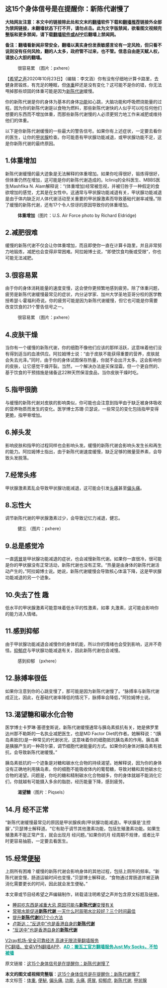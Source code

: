  <h2>这15个身体信号是在提醒你：新陈代谢慢了</h2> <p class="notice"><b>大陆网友注意：本文中的链接除此处和文末的<a href="https://github.com/bannedbook/fanqiang" >翻墙</a>软件下载和<a href="https://github.com/killgcd/justmysocks/blob/master/README.md">翻墙推荐</a>链接外全部为禁网链接，未翻墙状态下打不开，请勿点击。此为文字版禁闻，欲看图文视频完整版和更多禁闻，请下载<a href="https://github.com/bannedbook/fanqiang">翻墙软件或APP</a>后翻墙上禁闻网。</p><p>备注：翻墙看新闻非常安全，翻墙以真实身份发表敏感言论有一定风险，但只看不说则没有任何风险，翻的人太多，政府管不过来，也不管。信息自由是天赋人权，请放心大胆的翻墙。</b></p>  <div class="entry"> <figure><figcaption>很容易累   （图片：pxhere）</figcaption></figure> <p>【<span class='wp_keywordlink_affiliate'><a href="https://www.soundofhope.org" title="希望之声" target="_blank">希望之声</a></span>2020年10月23日】（编辑：李文涵）你有没有仔细地计算卡路里，去健身房锻炼，有充足的睡眠，但<a href="https://www.bannedbook.org/bnews/tag/%E4%BD%93%E9%87%8D/" class="st_tag internal_tag" rel="tag" title="标签 体重 下的日志">体重</a>秤还是没有变化？这可能不是你的错，你无法甩掉那些顽固的体重可能是因为<a href="https://www.bannedbook.org/bnews/tag/%E6%96%B0%E9%99%88%E4%BB%A3%E8%B0%A2/" class="st_tag internal_tag" rel="tag" title="标签 新陈代谢 下的日志">新陈代谢</a>缓慢。</p> <p>你的新陈代谢是你的身体为基本的身体<a href="https://www.bannedbook.org/bnews/tag/%E5%8A%9F%E8%83%BD/" class="st_tag internal_tag" rel="tag" title="标签 功能 下的日志">功能</a>如心跳，大脑功能和呼吸燃烧能量的过程。因为你的新陈代谢是以食物为燃料，那些新陈代谢快的人似乎可以吃任何他们想要的东西而不增加体重，而那些新陈代谢慢的人必须更努力地工作来减肥或维持他们的体重。</p> <p>以下是你新陈代谢缓慢的一些最大的警告信号。如果你有上述症状，一定要去看你的医生，让你的<a href="https://www.bannedbook.org/bnews/tag/%E7%94%B2%E7%8A%B6%E8%85%BA/" class="st_tag internal_tag" rel="tag" title="标签 甲状腺 下的日志">甲状腺</a>检查。你可能患有甲状腺功能减退，或甲状腺功能不足，这是你新陈代谢的最终原因。</p> <h2><strong>1.体重增加</strong></h2> <p>新陈代谢缓慢的最大迹象是无法解释的体重增加。如果你吃得很好，锻炼得很好，但体重仍然在增加，这可能是你的新陈代谢造成的。Icliniq的全科医生、MBBS医生Mashfika N. Alam解释说：“(体重增加)经常被忽视，并被归咎于一种假定的食欲增加的感觉，尤其是在女性中。这通常与甲状腺功能减退有关，甲状腺功能减退是由于体内缺乏对人体代谢活动至关重要的甲状腺激素而导致基础代谢率减慢。”除了缓慢的新陈代谢，还有17个令人惊讶的原因导致你的体重增加。</p> <figure><figcaption><strong>体重增加</strong>（图片：U.S. Air Force photo by Richard Eldridge)</figcaption></figure> <h2><strong>2.减肥很难</strong></h2> <p>缓慢的新陈代谢不仅会让你体重增加，而且即使你一直在计算卡路里，并且非常努力地锻炼，减肥也会变得非常困难。阿拉姆博士说，“即使饮食均衡或受限”，你也可能无法减肥。</p>  <h2><strong>3.很容易累</strong></h2> <p>由于你的身体消耗能量的速度变慢，这会使你更频繁地感到疲劳。除了体重问题，疲劳是新陈代谢缓慢最常见的症状，内分泌学家、加州大学圣地亚哥分校的医学教授希瑟·L·霍福利奇说。你的疲劳可能是因为新陈代谢缓慢，但它也可能是你需要改变饮食的21个警告信号之一。</p> <figure><figcaption>很容易累 （图片：pxhere）</figcaption></figure> <h2><strong>4.皮肤干燥</strong></h2> <p>当你有一个缓慢的新陈代谢，你的细胞不像他们应该的那样活跃，这意味着他们没有得到适当的血液供应。阿拉姆博士说：“由于皮肤不能获得重要的营养，皮肤就会失去光泽。”同时，由于你的身体试图保存热量，你就不会出汗太多。这会影响你的皮肤，让它感觉干燥开裂。当然，一个解决办法是买保湿霜，但一个更自然的、基于饮食的干预措施是储备这22种天然保湿食品，当你皮肤干燥时吃。</p> <h2><strong>5.指甲很脆</strong></h2> <p>与缓慢的新陈代谢对皮肤的影响类似，你可能也会注意到指甲由于缺乏被身体吸收的营养物质而发生的变化。医学博士苏珊·贝瑟说，一些常见的变化包括指甲变得更脆，指甲脊增加。</p> <h2><strong>6.掉头发</strong></h2> <p>影响皮肤和指甲的过程同样也会影响头发。缓慢的新陈代谢会影响头发生长和再生的能力。阿拉姆博士指出，由于新陈代谢速度缓慢，缺乏足够的微量营养素，会导致头发脱落。</p> <h2><strong>7.经常头疼</strong></h2> <p>甲状腺激素紊乱会导致甲状腺功能减退，这可能会引发<a href="https://www.bannedbook.org/bnews/tag/%e5%a4%b4%e7%97%9b/" class="st_tag internal_tag" rel="tag" title="标签 头痛 下的日志">头痛</a>甚至<a href="https://www.bannedbook.org/bnews/tag/%e5%81%8f%e5%a4%b4%e7%97%9b/" class="st_tag internal_tag" rel="tag" title="标签 偏头痛 下的日志">偏头痛</a>。</p>  <h2><strong>8.忘性大</strong></h2> <p>调节新陈代谢的甲状腺激素过少，会导致记忆力减退，健忘。</p> <figure><figcaption>健忘 （图片：pxhere）</figcaption></figure> <h2><strong>9.总是感觉冷</strong></h2> <p>一直<a href="https://www.bannedbook.org/bnews/tag/%E6%84%9F%E5%86%92/" class="st_tag internal_tag" rel="tag" title="标签 感冒 下的日志">感冒</a>是甲状腺功能减退的症状，也会减慢新陈代谢。如果你一直很冷，很可能是你的甲状腺没有正常活动，新陈代谢也没有正常。“热量是由身体的新陈代谢活动产生的，”阿拉姆博士说。她说，新陈代谢缓慢会导致核心体温下降，这是甲状腺功能减退的另一个迹象。</p> <h2><strong>10.失去了性 趣</strong></h2> <p>低水平的甲状腺激素可能意味着低水平的性激素，如睾 丸激素，这可能会影响你的能力进入情绪。</p> <h2><strong>11.感到抑郁</strong></h2> <p>由于甲状腺功能减退会减慢你的身体机能，所以你的情绪也会受到影响，这并不奇怪。<a href="https://www.bannedbook.org/bnews/tag/%e6%8a%91%e9%83%81%e7%97%87/" class="st_tag internal_tag" rel="tag" title="标签 抑郁症 下的日志">抑郁症</a>与甲状腺功能减退有关，因此新陈代谢也会减慢。</p> <figure><figcaption>感到抑郁 （pxhere）</figcaption></figure> <h2><strong>12.脉搏率很低</strong></h2> <p>如果你注意到你的心跳变慢了，那可能是因为新陈代谢慢了。“脉搏率与新陈代谢成正比，因此，在基础代谢率降低的情况下，脉搏率会降低，”阿拉姆博士说。</p>  <h2><strong>13.渴望糖和碳水化合物</strong></h2> <p>医学博士卡罗琳·塞德奎斯说，新陈代谢缓慢通常与胰岛素抵抗有关，她是佛罗里达州那不勒斯的一名执业减肥医生，也是MD Factor Diet的作者。她解释说：“(胰岛素抵抗)是一种常见的代谢状况，这意味着你的细胞抵抗胰岛素的作用。胰岛素是胰腺产生的一种荷尔蒙，调节细胞代谢能量的方式。如果你的身体对胰岛素有抵抗，会导致新陈代谢缓慢。”</p> <p>胰岛素抵抗的一个迹象是对糖和碳水化合物的持续渴望。她解释说，因为你的身体没有正确地利用胰岛素，你的细胞不能吸收体内的葡萄糖，导致对糖和其他碳水化合物的渴望。问题是，你吃的糖和精制碳水化合物越多，你的身体就越不能消化它们，你就越有可能摄入多余的脂肪，经历能量下降，感到疲劳。</p> <figure><figcaption><strong>渴望糖</strong>（图片：Piqsels）</figcaption></figure> <h2><strong>14.月 经不正常</strong></h2> <p>“新陈代谢缓慢最常见的原因是甲状腺疾病(甲状腺功能减退)。甲状腺是‘主控腺’，”贝瑟博士解释道。“它有助于调节其他激素功能，包括生殖激素功能。如果生殖激素不能正常产生，就会出现月 经问题。”如果你的月 经周期不规律，或者比平时更容易抽筋，一定要去看医生。</p> <h2><strong>15.经常<a href="https://www.bannedbook.org/bnews/tag/%e4%be%bf%e7%a7%98/" class="st_tag internal_tag" rel="tag" title="标签 便秘 下的日志">便秘</a></strong></h2> <p>上厕所有困难？缓慢的新陈代谢会影响身体的其他过程，包括上厕所的频率。“新陈代谢变慢，肠道运输时间也变慢，”贝瑟博士解释说，“食物通过胃肠道并被正确消化需要更长的时间，因此就会发生便秘。”</p> <p>本文章或节目经希望之声编辑制作，转载请注明希望之声并包含原文标题及链接。</p>  <ul class='op-related-articles' title='相关阅读'> <li><a href='https://www.bannedbook.org/bnews/health/20200625/1350215.html' target='_blank'>睡前吃东西是减重大忌 原因可能与<b>新陈代谢</b>变慢有关</a></li> <li><a href='https://www.bannedbook.org/bnews/health/20200519/1330800.html' target='_blank'>常喝水能促进<b>新陈代谢</b> 一天什么时辰喝水比较好？三个时间最佳</a></li> <li><a href='https://www.bannedbook.org/bnews/health/20200312/1292741.html' target='_blank'>提升<b>新陈代谢</b>的7个小方法</a></li> <li><a href='https://www.bannedbook.org/bnews/comments/20190812/1173462.html' target='_blank'>卢斯达：“反送中”也是香港自身的<b>新陈代谢</b></a></li> <li><a href='https://www.bannedbook.org/bnews/ssgc/20190811/1173230.html' target='_blank'>“反送中”也是香港自身的<b>新陈代谢</b></a></li> </ul> <p class="texttj"> <a href="https://www.bannedbook.org/forum23/topic22702.html" target="_blank">V2ray机场-安全可靠经济 高速无限流量翻墙服务</a><br/> <a href="https://github.com/bannedbook/fanqiang/wiki/%E7%A6%81%E9%97%BB%E7%BD%91%E5%AE%89%E5%8D%93%E7%BF%BB%E5%A2%99%E6%96%B0%E9%97%BBAPP" target="_blank">PC翻墙、安卓VPN翻墙APP</a>、<span onclick="window.open('https://github.com/killgcd/justmysocks/blob/master/README.md')" style="font-weight:bold;color:#00A191;cursor:pointer;text-decoration:underline;outline:none">AD：搬瓦工官方翻墙服务Just My Socks，不怕被墙</span></p><p>原文链接：<a class="src_link"  href="https://www.soundofhope.org/post/394840" target="_blank">这15个身体信号是在提醒你：新陈代谢慢了</a></p><a name='sharetosocial'></a>       <div><b>本文的图文或视频完整版</b>：<a href='https://www.bannedbook.org/bnews/comments/20201024/1419492.html'>这15个身体信号是在提醒你：新陈代谢慢了</a></div>  </div><!--END ENTRY--> <div class="postfooter"> <div>本文标签：<a href="https://www.bannedbook.org/bnews/tag/%E4%BD%93%E9%87%8D/" rel="tag">体重</a>, <a href="https://www.bannedbook.org/bnews/tag/%e4%be%bf%e7%a7%98/" rel="tag">便秘</a>, <a href="https://www.bannedbook.org/bnews/tag/%e5%81%8f%e5%a4%b4%e7%97%9b/" rel="tag">偏头痛</a>, <a href="https://www.bannedbook.org/bnews/tag/%E5%8A%9F%E8%83%BD/" rel="tag">功能</a>, <a href="https://www.bannedbook.org/bnews/tag/%e5%a4%b4%e7%97%9b/" rel="tag">头痛</a>, <a href="https://www.bannedbook.org/bnews/tag/%E6%84%9F%E5%86%92/" rel="tag">感冒</a>, <a href="https://www.bannedbook.org/bnews/tag/%e6%8a%91%e9%83%81%e7%97%87/" rel="tag">抑郁症</a>, <a href="https://www.bannedbook.org/bnews/tag/%E6%96%B0%E9%99%88%E4%BB%A3%E8%B0%A2/" rel="tag">新陈代谢</a>, <a href="https://www.bannedbook.org/bnews/tag/%E7%94%B2%E7%8A%B6%E8%85%BA/" rel="tag">甲状腺</a></div>  </div><!--END POSTFOOTER--> 